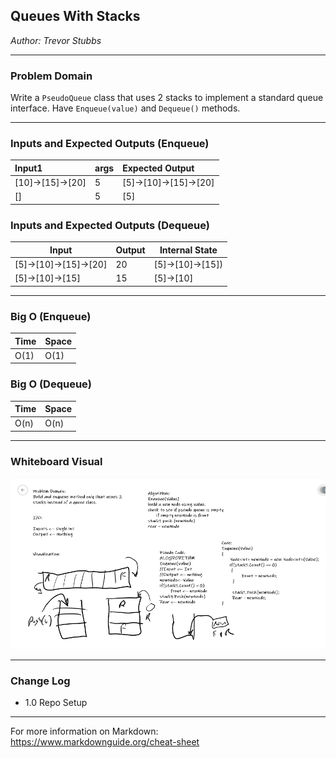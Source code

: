 ## Queues With Stacks
*Author: Trevor Stubbs*

---

### Problem Domain
Write a `PseudoQueue` class that uses 2 stacks to implement a standard queue interface. Have `Enqueue(value)` and `Dequeue()` methods.

---

### Inputs and Expected Outputs (Enqueue)

| Input1 | args | Expected Output |
| :----------- | :----------- | :----------- |
| [10]->[15]->[20] | 5 | [5]->[10]->[15]->[20]
| [] | 5 | [5]

### Inputs and Expected Outputs (Dequeue)

| Input | Output| Internal State
--- | --- | ---
[5]->[10]->[15]->[20] |	20 |	[5]->[10]->[15])
[5]->[10]->[15] | 15 | [5]->[10]


---

### Big O (Enqueue)


| Time | Space |
| :----------- | :----------- |
| O(1) | O(1) |

### Big O (Dequeue)

| Time | Space |
| :----------- | :----------- |
| O(n) | O(n) |

---


### Whiteboard Visual
![WhiteBoard](assets/CodeChallenges11.png)


---

### Change Log
- 1.0 Repo Setup 

---

For more information on Markdown: https://www.markdownguide.org/cheat-sheet